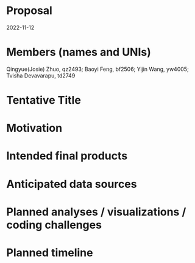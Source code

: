Proposal
================
2022-11-12

# Members (names and UNIs)

Qingyue(Josie) Zhuo, qz2493; Baoyi Feng, bf2506; Yijin Wang, yw4005;
Tvisha Devavarapu, td2749

# Tentative Title

# Motivation

# Intended final products

# Anticipated data sources

# Planned analyses / visualizations / coding challenges

# Planned timeline
